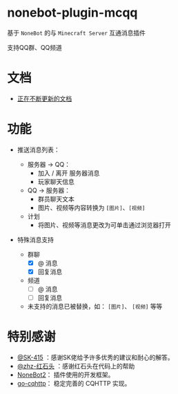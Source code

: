 # nonebot-plugin-mcqq

基于 `NoneBot` 的与 `Minecraft Server` 互通消息插件

支持QQ群、QQ频道

# 文档

- [正在不断更新的文档](https://doc.scareye.com/mc_qq/)

# 功能

- 推送消息列表：
  - 服务器 -> QQ：
    - 加入 / 离开 服务器消息
    - 玩家聊天信息
  - QQ -> 服务器：
    - 群员聊天文本
    - 图片、视频等内容转换为 `[图片]`、`[视频]`
  - 计划
    - 将图片、视频等消息更改为可单击通过浏览器打开

- 特殊消息支持
  - 群聊
    - [x] @ 消息
    - [x] 回复消息
  - 频道
    - [ ] @ 消息
    - [ ] 回复消息
  - 未支持的消息已被替换，如： `[图片]`、 `[视频]` 等等

# 特别感谢
- [@SK-415](https://github.com/SK-415) ：感谢SK佬给予许多优秀的建议和耐心的解答。
- [@zhz-红石头](https://github.com/zhzhongshi) ：感谢红石头在代码上的帮助
- [NoneBot2](https://github.com/nonebot/nonebot2)： 插件使用的开发框架。
- [go-cqhttp](https://github.com/Mrs4s/go-cqhttp)： 稳定完善的 CQHTTP 实现。
